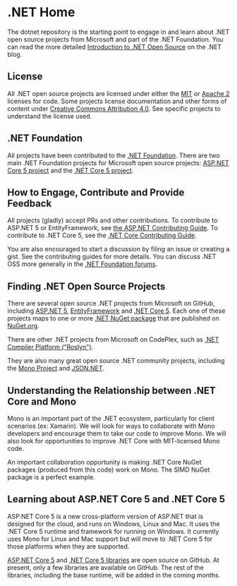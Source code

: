# .NET Home

The dotnet repository is the starting point to engage in and learn about .NET
open source projects from Microsoft and part of the .NET Foundation. You can
read the more detailed [Introduction to .NET Open Source](http://blogs.msdn.com/dotnet)
on the .NET blog.

## License

All .NET open source projects are licensed under either the [MIT](LICENSE) or
[Apache 2](http://www.apache.org/licenses/LICENSE-2.0) licenses for code. Some
projects license documentation and other forms of content under
[Creative Commons Attribution 4.0](http://creativecommons.org/licenses/by/4.0/).
See specific projects to understand the license used.

## .NET Foundation

All projects have been contributed to the [.NET Foundation](http://www.dotnetfoundation.org/projects). There are two main .NET Foundation projects for Microsoft open source projects:
[ASP.NET Core 5 project](http://www.dotnetfoundation.org/prjaspnetvnext.aspx)
and the [.NET Core 5 project](http://www.dotnetfoundation.org/prjaspnetvnext.aspx).

## How to Engage, Contribute and Provide Feedback

All projects (gladly) accept PRs and other contributions. To contribute to
ASP.NET 5 or EntityFramework, see [the ASP.NET Contributing Guide](https://github.com/aspnet/Home/blob/master/CONTRIBUTING.md). To contribute to .NET Core 5, see the [.NET Core Contributing Guide](CONTRIBUTING.md).

You are also encouraged to start a discussion by filing an issue or creating a
gist. See the contributing guides for more details. You can discuss .NET OSS
more generally in the [.NET Foundation forums](http://www.dotnetfoundation.org/).

## Finding .NET Open Source Projects

There are several open source .NET projects from Microsoft on GitHub, including
[ASP.NET 5](https://github.com/aspnet/home), [EntityFramework](https://github.com/aspnet/EntityFramework) and [.NET Core 5](https://github.com/Microsoft/dotnet-corefx). Each one of these projects maps to one or more [.NET NuGet package](http://blogs.msdn.com/b/dotnet/p/nugetpackages.aspx) that are published on [NuGet.org](http://nuget.org/).

There are other .NET projects from Microsoft on CodePlex, such as [.NET Compiler Platform ("Roslyn")](https://roslyn.codeplex.com).

They are also many great open source .NET community projects, including the [Mono Project](https://github.com/mono/) and [JSON.NET](http://json.codeplex.com/).

## Understanding the Relationship between .NET Core and Mono

Mono is an important part of the .NET ecosystem, particularly for client scenarios (ex: Xamarin). We will look for ways to collaborate with Mono developers and encourage them to take our code to improve Mono. We will also look for opportunities to improve .NET Core with MIT-licensed Mono code.

An important collaboration opportunity is making .NET Core NuGet packages (produced from this code) work on Mono. The SIMD NuGet package is a perfect example.


## Learning about ASP.NET Core 5 and .NET Core 5

ASP.NET Core 5 is a new cross-platform version of ASP.NET that is designed for
the cloud, and runs on Windows, Linux and Mac. It uses the .NET Core 5 runtime and framework for running on Windows. It currently uses Mono for Linux and Mac support but will move to .NET Core 5 for those platforms when they are supported.

[ASP.NET Core 5](https://github.com/aspnet/home) and [.NET Core 5 libraries](https://github.com/Microsoft/dotnet-corefx) are open source on GitHub. At present, only a few libraries are available on GitHub. The rest of the libraries, including the base runtime, will be added in the coming months.
